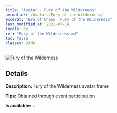 ```yaml
---
title: "Avatar - Fury of the Wilderness"
permalink: /Avatars/Fury of the Wilderness/
excerpt: "Era of Chaos  Fury of the Wilderness"
last_modified_at: 2021-07-14
locale: en
ref: "Fury of the Wilderness.md"
toc: false
classes: wide
---
```

 ![Fury of the Wilderness](/images/a/avatarFrame_29.png)

## Details

 **Description:** Fury of the Wilderness avatar frame 

 **Tips:** Obtained through event participation 

 **Is available:**  + 

